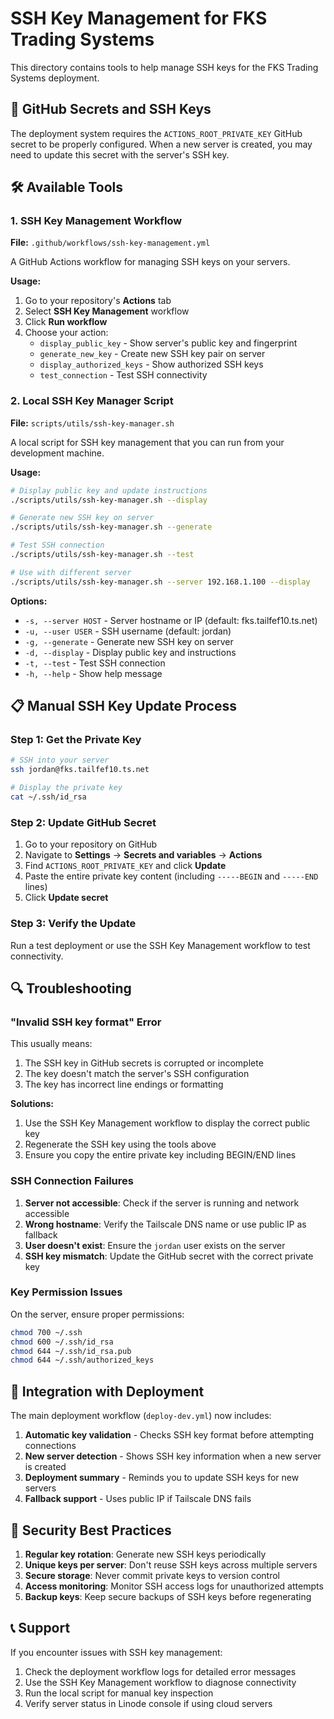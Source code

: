 # SSH Key Management for FKS Trading Systems

This directory contains tools to help manage SSH keys for the FKS Trading Systems deployment.

## 🔑 GitHub Secrets and SSH Keys

The deployment system requires the `ACTIONS_ROOT_PRIVATE_KEY` GitHub secret to be properly configured. When a new server is created, you may need to update this secret with the server's SSH key.

## 🛠️ Available Tools

### 1. SSH Key Management Workflow

**File:** `.github/workflows/ssh-key-management.yml`

A GitHub Actions workflow for managing SSH keys on your servers.

**Usage:**

1. Go to your repository's **Actions** tab
2. Select **SSH Key Management** workflow
3. Click **Run workflow**
4. Choose your action:
   - `display_public_key` - Show server's public key and fingerprint
   - `generate_new_key` - Create new SSH key pair on server
   - `display_authorized_keys` - Show authorized SSH keys
   - `test_connection` - Test SSH connectivity

### 2. Local SSH Key Manager Script

**File:** `scripts/utils/ssh-key-manager.sh`

A local script for SSH key management that you can run from your development machine.

**Usage:**

```bash
# Display public key and update instructions
./scripts/utils/ssh-key-manager.sh --display

# Generate new SSH key on server
./scripts/utils/ssh-key-manager.sh --generate

# Test SSH connection
./scripts/utils/ssh-key-manager.sh --test

# Use with different server
./scripts/utils/ssh-key-manager.sh --server 192.168.1.100 --display
```

**Options:**

- `-s, --server HOST` - Server hostname or IP (default: fks.tailfef10.ts.net)
- `-u, --user USER` - SSH username (default: jordan)
- `-g, --generate` - Generate new SSH key on server
- `-d, --display` - Display public key and instructions
- `-t, --test` - Test SSH connection
- `-h, --help` - Show help message

## 📋 Manual SSH Key Update Process

### Step 1: Get the Private Key

```bash
# SSH into your server
ssh jordan@fks.tailfef10.ts.net

# Display the private key
cat ~/.ssh/id_rsa
```

### Step 2: Update GitHub Secret

1. Go to your repository on GitHub
2. Navigate to **Settings** → **Secrets and variables** → **Actions**
3. Find `ACTIONS_ROOT_PRIVATE_KEY` and click **Update**
4. Paste the entire private key content (including `-----BEGIN` and `-----END` lines)
5. Click **Update secret**

### Step 3: Verify the Update

Run a test deployment or use the SSH Key Management workflow to test connectivity.

## 🔍 Troubleshooting

### "Invalid SSH key format" Error

This usually means:

1. The SSH key in GitHub secrets is corrupted or incomplete
2. The key doesn't match the server's SSH configuration
3. The key has incorrect line endings or formatting

**Solutions:**

1. Use the SSH Key Management workflow to display the correct public key
2. Regenerate the SSH key using the tools above
3. Ensure you copy the entire private key including BEGIN/END lines

### SSH Connection Failures

1. **Server not accessible**: Check if the server is running and network accessible
2. **Wrong hostname**: Verify the Tailscale DNS name or use public IP as fallback
3. **User doesn't exist**: Ensure the `jordan` user exists on the server
4. **SSH key mismatch**: Update the GitHub secret with the correct private key

### Key Permission Issues

On the server, ensure proper permissions:

```bash
chmod 700 ~/.ssh
chmod 600 ~/.ssh/id_rsa
chmod 644 ~/.ssh/id_rsa.pub
chmod 644 ~/.ssh/authorized_keys
```

## 🚀 Integration with Deployment

The main deployment workflow (`deploy-dev.yml`) now includes:

1. **Automatic key validation** - Checks SSH key format before attempting connections
2. **New server detection** - Shows SSH key information when a new server is created
3. **Deployment summary** - Reminds you to update SSH keys for new servers
4. **Fallback support** - Uses public IP if Tailscale DNS fails

## 🔐 Security Best Practices

1. **Regular key rotation**: Generate new SSH keys periodically
2. **Unique keys per server**: Don't reuse SSH keys across multiple servers
3. **Secure storage**: Never commit private keys to version control
4. **Access monitoring**: Monitor SSH access logs for unauthorized attempts
5. **Backup keys**: Keep secure backups of SSH keys before regenerating

## 📞 Support

If you encounter issues with SSH key management:

1. Check the deployment workflow logs for detailed error messages
2. Use the SSH Key Management workflow to diagnose connectivity
3. Run the local script for manual key inspection
4. Verify server status in Linode console if using cloud servers
